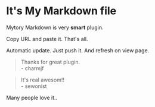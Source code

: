 # It's My Markdown file

Mytory Markdown is very **smart** plugin.

Copy URL and paste it. That's all.

Automatic update. Just push it. And refresh on view page.

> Thanks for great plugin.  
> \- charmjf

> It's real awesom!!  
> \- sewonist

Many people love it..